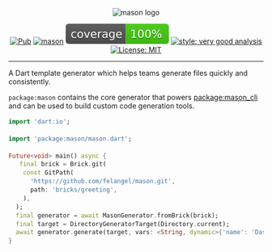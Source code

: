 <p align="center">
<img src="https://raw.githubusercontent.com/felangel/mason/master/assets/mason_full.png" height="125" alt="mason logo" />
</p>

<p align="center">
<a href="https://pub.dev/packages/mason"><img src="https://img.shields.io/pub/v/mason.svg" alt="Pub"></a>
<a href="https://github.com/felangel/mason/actions"><img src="https://github.com/felangel/mason/workflows/mason/badge.svg" alt="mason"></a>
<a href="https://github.com/felangel/mason/actions"><img src="https://raw.githubusercontent.com/felangel/mason/master/packages/mason/coverage_badge.svg" alt="coverage"></a>
<a href="https://pub.dev/packages/very_good_analysis"><img src="https://img.shields.io/badge/style-very_good_analysis-B22C89.svg" alt="style: very good analysis"></a>
<a href="https://opensource.org/licenses/MIT"><img src="https://img.shields.io/badge/license-MIT-purple.svg" alt="License: MIT"></a>
</p>

---

A Dart template generator which helps teams generate files quickly and consistently.

`package:mason` contains the core generator that powers [package:mason_cli](https://pub.dev/packages/mason_cli) and can be used to build custom code generation tools.

```dart
import 'dart:io';

import 'package:mason/mason.dart';

Future<void> main() async {
   final brick = Brick.git(
    const GitPath(
      'https://github.com/felangel/mason.git',
      path: 'bricks/greeting',
    ),
  );
  final generator = await MasonGenerator.fromBrick(brick);
  final target = DirectoryGeneratorTarget(Directory.current);
  await generator.generate(target, vars: <String, dynamic>{'name': 'Dash'});
}
```
